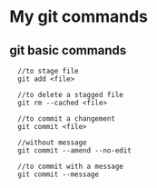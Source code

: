 # My git commands

## git basic commands

```git
  //to stage file
  git add <file>

  //to delete a stagged file
  git rm --cached <file>

  //to commit a changement
  git commit <file>

  //without message
  git commit --amend --no-edit

  //to commit with a message
  git commit --message
```
